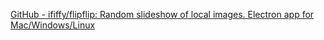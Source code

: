 
[GitHub - ififfy/flipflip: Random slideshow of local images. Electron app for Mac/Windows/Linux](https://github.com/ififfy/flipflip/)

